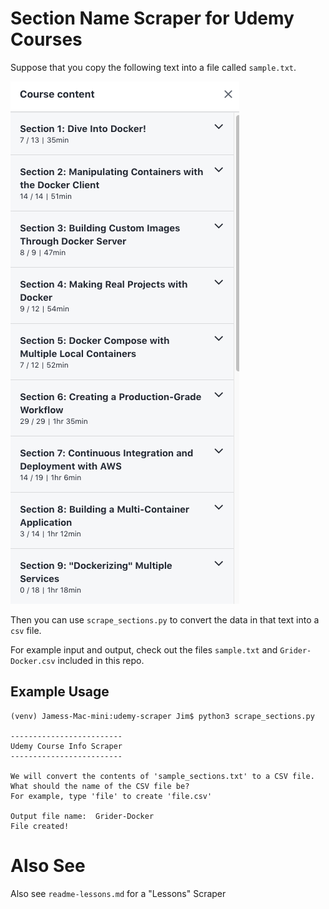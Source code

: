 # Section Name Scraper for Udemy Courses

Suppose that you copy the following text into a file called `sample.txt`.

![sections](sections.png)

Then you can use `scrape_sections.py` to convert the data in that text into a `csv` file.

For example input and output, check out the files `sample.txt` and `Grider-Docker.csv` included in this repo.

## Example Usage

```
(venv) Jamess-Mac-mini:udemy-scraper Jim$ python3 scrape_sections.py

-------------------------
Udemy Course Info Scraper
-------------------------

We will convert the contents of 'sample_sections.txt' to a CSV file.
What should the name of the CSV file be?
For example, type 'file' to create 'file.csv'

Output file name:  Grider-Docker
File created!

```

# Also See

Also see `readme-lessons.md` for a "Lessons" Scraper

